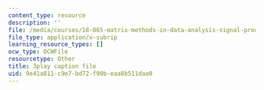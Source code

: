 ```yaml
---
content_type: resource
description: ''
file: /media/courses/18-065-matrix-methods-in-data-analysis-signal-processing-and-machine-learning-spring-2018/9e41a811c9e7bd72f90beaa8b511daa9_1pFv7e9xtHo.srt
file_type: application/x-subrip
learning_resource_types: []
ocw_type: OCWFile
resourcetype: Other
title: 3play caption file
uid: 9e41a811-c9e7-bd72-f90b-eaa8b511daa9
---
```

